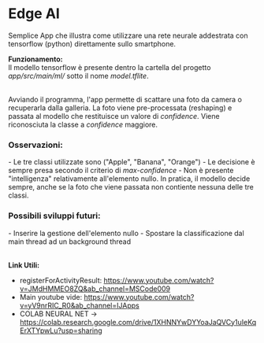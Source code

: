 # Edge AI
Semplice App che illustra come utilizzare una rete neurale addestrata con tensorflow (python) direttamente sullo smartphone.

<b>Funzionamento:</b><br/>
Il modello tensorflow è presente dentro la cartella del progetto <i>app/src/main/ml/</i> sotto il nome <i>model.tflite</i>.
<br/><br/>

Avviando il programma, l'app permette di scattare una foto da camera o recuperarla dalla galleria. La foto viene pre-processata (reshaping) e passata al modello che restituisce un valore di <i>confidence</i>. Viene riconosciuta la classe a <i>confidence</i> maggiore.

<h3>Osservazioni:</h3>
- Le tre classi utilizzate sono ("Apple", "Banana", "Orange")
- Le decisione è sempre presa secondo il criterio di <i>max-confidence</i>
- Non è presente "intelligenza" relativamente all'elemento nullo. In pratica, il modello decide sempre, anche se la foto che viene passata non contiente nessuna delle tre classi.

<h3>Possibili sviluppi futuri:</h3>
- Inserire la gestione dell'elemento nullo
- Spostare la classificazione dal main thread ad un background thread
<br/><br/>

<b>Link Utili:</b><br/>
 - registerForActivityResult: https://www.youtube.com/watch?v=JMdHMMEO8ZQ&ab_channel=MSCode009
 - Main youtube vide: https://www.youtube.com/watch?v=yV9nrRIC_R0&ab_channel=IJApps
 - COLAB NEURAL NET -> https://colab.research.google.com/drive/1XHNNYwDYYoaJaQVCy1uIeKqErXTYpwLu?usp=sharing

